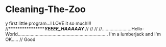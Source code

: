 # Cleaning-The-Zoo
y first little program...I LOVE it so much!!!
//*****************************************************YEEEE_HAAAAAY*************************************
//
//
//
//.......................Hello-World......................................................................
I'm a lumberjack and I'm OK.....
//
Good 

